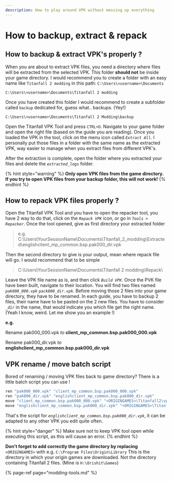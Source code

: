 ```yaml
---
description: How to play around VPK without messing up everything
---
```


# How to backup, extract & repack

## How to backup & extract VPK's properly ?

When you are about to extract VPK files, you need a directory where files will be extracted from the selected VPK. This folder **should not** be inside your game directory. I would recommend you to create a folder with an easy name like `Titanfall 2 modding` in this path: `C:\Users\<username>\Documents` 

```text
C:\Users\<username>\Documents\Titanfall 2 modding
```

Once you have created this folder I would recommend to create a subfolder called `backup` dedicated for, guess what.. backups. \(Yey!\)

```text
C:\Users\<username>\Documents\Titanfall 2 Modding\backup
```

Open the Titanfall VPK Tool and press `CTRL+O`. Navigate to your game folder and open the right file \(based on the guide you are reading\). Once you loaded the VPK in the tool, click on the menu icon called _`Extract All`_. I personally put those files in a folder with the same name as the extracted VPK, way easier to manage when you extract files from different VPK's.

After the extraction is complete, open the folder where you extracted your files and delete the _`extracted_logs`_ folder.

{% hint style="warning" %}
**Only open VPK files from the game directory. If you try to open VPK files from your backup folder, this will not work!**
{% endhint %}

## **How to repack VPK files properly ?**

Open the Titanfall VPK Tool and you have to open the repacker tool, you have 2 way to do that, click on the _`Repack VPK`_ icon, or go in _`Tools > Repacker`_. Once the tool opened, give as first directory your extracted folder

> e.g. C:\Users\YourSessionName\Documents\Titanfall\_2\_modding\Extracted\englishclient\_mp\_common.bsp.pak000\_dir.vpk

Then the second directory to give is your output, mean where repack file will go. I would recommend that to be simple

> C:\Users\YourSessionName\Documents\Titanfall 2 modding\Repack\

Leave the VPK file name as is, and then click _`Build VPK`_. Once the PVK file have been built, navigate to their location. You will find two files named _`pak000_000.vpk`_ _`pack000_dir.vpk`_. Before moving those 2 files into your game directory, they have to be renamed. In each guide, you have to backup 2 files, their name have to be pasted on the 2 new files. You have to consider _`_dir`_ in the name, that would indicate you which file get the right name. \(Yeah I know, weird. Let me show you an example !\)

**e.g.**

Rename pak000\_000.vpk _to_ **client\_mp\_common.bsp.pak000\_000.vpk**

Rename pak000\_dir.vpk _to_ **englishclient\_mp\_common.bsp.pak000\_dir.vpk**

## **VPK rename / move batch script**

Bored of renaming / moving VPK files back to game directory? There is a little batch script you can use !

```bash
ren "pak000_000.vpk" "client_mp_common.bsp.pak000_000.vpk"
ren "pak000_dir.vpk" "englishclient_mp_common.bsp.pak000_dir.vpk"
move "client_mp_common.bsp.pak000_000.vpk" "<ORIGINGAMES>\Titanfall2\vpk\client_mp_common.bsp.pak000_000.vpk"
move "englishclient_mp_common.bsp.pak000_dir.vpk" "<ORIGINGAMES>\Titanfall2\vpk\englishclient_mp_common.bsp.pak000_dir.vpk"
```

That's the script for _`englishclient_mp_common.bsp.pak000_dir.vpk`_, it can be adapted to any other VPK you edit quite often. 

{% hint style="danger" %}
Make sure not to keep VPK tool open while executing this script, as this will cause an error.
{% endhint %}

**Don't forget to add correctly the game directory by replacing** _`<ORIGINGAMES>`_ with e.g. `C:\Program Files\Origin\Library` This is the directory in which your origin games are downloaded. Not the directory containing Titanfall 2 files. \(Mine is `H:\Orishit\Games`\)

{% page-ref page="modding-tools.md" %}

